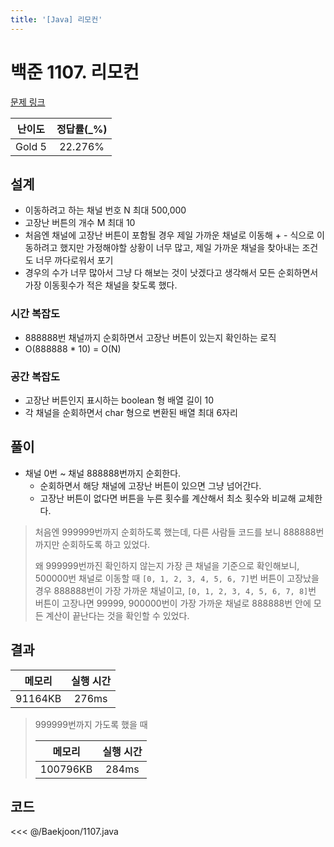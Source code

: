 ```yaml
---
title: '[Java] 리모컨'
---
```


# 백준 1107. 리모컨  

[문제 링크](https://www.acmicpc.net/problem/1107)

| 난이도 | 정답률(\_%) |
| :----: | :---------: |
| Gold 5 | 22.276% |

## 설계
- 이동하려고 하는 채널 번호 N 최대 500,000
- 고장난 버튼의 개수 M 최대 10
- 처음엔 채널에 고장난 버튼이 포함될 경우 제일 가까운 채널로 이동해 + - 식으로 이동하려고 했지만 가정해야할 상황이 너무 많고, 제일 가까운 채널을 찾아내는 조건도 너무 까다로워서 포기
- 경우의 수가 너무 많아서 그냥 다 해보는 것이 낫겠다고 생각해서 모든 순회하면서 가장 이동횟수가 적은 채널을 찾도록 했다. 
### 시간 복잡도
- 888888번 채널까지 순회하면서 고장난 버튼이 있는지 확인하는 로직
- O(888888 * 10) = O(N)
### 공간 복잡도
- 고장난 버튼인지 표시하는 boolean 형 배열 길이 10
- 각 채널을 순회하면서 char 형으로 변환된 배열  최대 6자리
## 풀이
- 채널 0번 ~ 채널 888888번까지 순회한다.
  - 순회하면서 해당 채널에 고장난 버튼이 있으면 그냥 넘어간다.
  - 고장난 버튼이 없다면 버튼을 누른 횟수를 계산해서 최소 횟수와 비교해 교체한다.
> 처음엔 999999번까지 순회하도록 했는데, 다른 사람들 코드를 보니 888888번까지만 순회하도록 하고 있었다. 
> 
> 왜 999999번까진 확인하지 않는지 가장 큰 채널을 기준으로 확인해보니, 500000번 채널로 이동할 때 `[0, 1, 2, 3, 4, 5, 6, 7]`번 버튼이 고장났을 경우 888888번이 가장 가까운 채널이고, `[0, 1, 2, 3, 4, 5, 6, 7, 8]`번 버튼이 고장나면 99999, 900000번이 가장 가까운 채널로 888888번 안에 모든 계산이 끝난다는 것을 확인할 수 있었다. 
## 결과
| 메모리 | 실행 시간 |
| :----: | :---------: |
| 91164KB | 276ms |

> 999999번까지 가도록 했을 때
>
> | 메모리 | 실행 시간 |
> | :----: | :---------: |
> | 100796KB | 284ms |

## 코드

<<< @/Baekjoon/1107.java